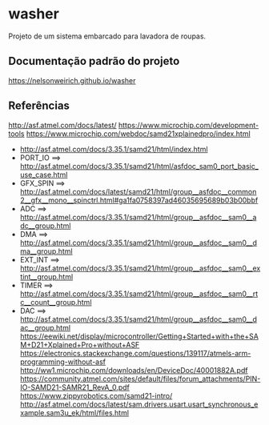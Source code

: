 # washer
Projeto de um sistema embarcado para lavadora de roupas.

## Documentação padrão do projeto
https://nelsonweirich.github.io/washer

## Referências
http://asf.atmel.com/docs/latest/
https://www.microchip.com/development-tools
https://www.microchip.com/webdoc/samd21xplainedpro/index.html
+ http://asf.atmel.com/docs/3.35.1/samd21/html/index.html
+ PORT_IO  ==> http://asf.atmel.com/docs/3.35.1/samd21/html/asfdoc_sam0_port_basic_use_case.html
+ GFX_SPIN ==> http://asf.atmel.com/docs/latest/samd21/html/group__asfdoc__common2__gfx__mono__spinctrl.html#ga1fa0758397ad46035695689b03b00bbf
+ ADC      ==> http://asf.atmel.com/docs/3.35.1/samd21/html/group__asfdoc__sam0__adc__group.html
+ DMA      ==> http://asf.atmel.com/docs/3.35.1/samd21/html/group__asfdoc__sam0__dma__group.html
+ EXT_INT  ==> http://asf.atmel.com/docs/3.35.1/samd21/html/group__asfdoc__sam0__extint__group.html
+ TIMER    ==> http://asf.atmel.com/docs/3.35.1/samd21/html/group__asfdoc__sam0__rtc__count__group.html
+ DAC      ==> http://asf.atmel.com/docs/3.35.1/samd21/html/group__asfdoc__sam0__dac__group.html
https://eewiki.net/display/microcontroller/Getting+Started+with+the+SAM+D21+Xplained+Pro+without+ASF
https://electronics.stackexchange.com/questions/139117/atmels-arm-programming-without-asf
http://ww1.microchip.com/downloads/en/DeviceDoc/40001882A.pdf
https://community.atmel.com/sites/default/files/forum_attachments/PIN-IO-SAMD21-SAMR21_RevA_0.pdf
https://www.zippyrobotics.com/samd21-intro/
http://asf.atmel.com/docs/latest/sam.drivers.usart.usart_synchronous_example.sam3u_ek/html/files.html  

